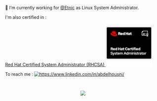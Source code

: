 <!--
**abdelhousni/abdelhousni** is a ✨ _special_ ✨ repository because its `README.md` (this file) appears on your GitHub profile.

Here are some ideas to get you started:

- 🔭 I’m currently working on ...
- 🌱 I’m currently learning ...
- 👯 I’m looking to collaborate on ...
- 🤔 I’m looking for help with ...
- 💬 Ask me about ...
- 📫 How to reach me: ...
- 😄 Pronouns: ...
- ⚡ Fun fact: ...
-->

🔭 I’m currently working for [@Etnic](https://etnic.be) as Linux System Administrator.

I'm also certified in :<br/>
[Red Hat Certified System Administrator (RHCSA) <img src="red-hat-certified-system-administrator-rhcsa.png" text="Red Hat Certified System Administrator (RHCSA)" >](https://www.credly.com/badges/28c12d0e-318a-4cef-a5d6-ed144a377393/public_url)

To reach me : <a href="https://www.linkedin.com/in/abdelhousni/"><img src="https://github.com/abdelhousni/abdelhousni/assets/23284113/4e3182be-8d4a-4c63-a4e5-fd12e13fa45d" width="128" title="https://www.linkedin.com/in/abdelhousni/"/></a>
<!--[![Linkedin Badge](https://img.shields.io/badge/abdelhousni-0A66C2?style=flat&logo=Linkedin&logoColor=white&labelColor=0A66C2&link=https://www.linkedin.com/in/abdelhousni/)](https://www.linkedin.com/in/abdelhousni/)-->
<br>
<p align="center">
  <img src="https://github-readme-stats.vercel.app/api?username=abdelhousni&show_icons=true&count_private=true&custom_title=Github%20Stats&theme=dracula&include_all_commits=true">
</p>


